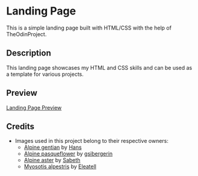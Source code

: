 # Landing Page

This is a simple landing page built with HTML/CSS with the help of TheOdinProject.

## Description

This landing page showcases my HTML and CSS skills and can be used as a template for various projects.

## Preview

[Landing Page Preview](https://waleed-iee.github.io/Landing-Page/)

## Credits

- Images used in this project belong to their respective owners:
  - [Alpine gentian](https://waleed-iee.github.io/Landing-Page/images/gentiana-alpina.jpg) by [Hans](https://pixabay.com/users/hans-2/)
  - [Alpine pasqueflower](https://waleed-iee.github.io/Landing-Page/images/pulsatilla-alpina.jpg) by [gsibergerin](https://pixabay.com/users/gsibergerin-6482/)
  - [Alpine aster](https://waleed-iee.github.io/Landing-Page/images/alpine-aster.jpg) by [Sabeth](https://pixabay.com/users/sabeth-769207/)
  - [Myosotis alpestris](https://waleed-iee.github.io/Landing-Page/images/myosotis-alpestris.jpg) by [Eleatell](https://pixabay.com/users/eleatell-15115856/)
